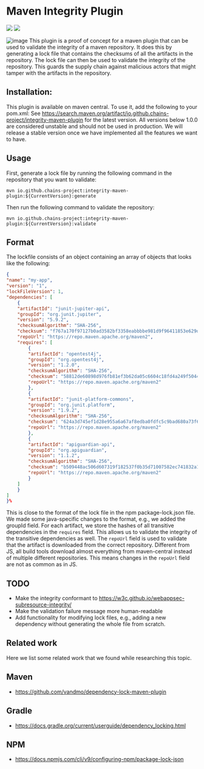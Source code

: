 
# Maven Integrity Plugin
<p align="left">
	<a href="https://img.shields.io/badge/semver-2.0.0-blue" alt=SemVersion">
		<img src="https://img.shields.io/badge/semver-2.0.0-blue" /></a>
	<a href="https://maven-badges.herokuapp.com/maven-central/io.github.chains-project/integrity-maven-plugin/badge.png?gav=true" alt=Maven-Central">
		<img src="https://maven-badges.herokuapp.com/maven-central/io.github.chains-project/integrity-maven-plugin/badge.png?gav=true" /></a>
</p>


![image](https://user-images.githubusercontent.com/25300639/213881088-0c5abda8-9722-40d0-9e25-17558e63b0da.png)
This plugin is a proof of concept for a maven plugin that can be used to validate the integrity of a maven repository. It does this by generating a lock file that contains the checksums of all the artifacts in the repository. The lock file can then be used to validate the integrity of the repository.
This guards the supply chain against malicious actors that might tamper with the artifacts in the repository.

## Installation:

This plugin is available on maven central. To use it, add the following to your pom.xml:
See https://search.maven.org/artifact/io.github.chains-project/integrity-maven-plugin for the latest version.
All versions below 1.0.0 are considered unstable and should not be used in production.
We will release a stable version once we have implemented all the features we want to have.


## Usage
First, generate a lock file by running the following command in the repository that you want to validate:

```
mvn io.github.chains-project:integrity-maven-plugin:${CurrentVersion}:generate
```

Then run the following command to validate the repository:

```
mvn io.github.chains-project:integrity-maven-plugin:${CurrentVersion}:validate
```

## Format

The lockfile consists of an object containing an array of objects that looks like the following:

```json
{
"name": "my-app",
"version": "1",
"lockFileVersion": 1,
"dependencies": [
	{
	"artifactId": "junit-jupiter-api",
	"groupId": "org.junit.jupiter",
	"version": "5.9.2",
	"checksumAlgorithm": "SHA-256",
	"checksum": "f767a170f97127b0ad3582bf3358eabbbbe981d9f96411853e629d9276926fd5",
	"repoUrl": "https://repo.maven.apache.org/maven2",
	"requires": [
		{
		"artifactId": "opentest4j",
		"groupId": "org.opentest4j",
		"version": "1.2.0",
		"checksumAlgorithm": "SHA-256",
		"checksum": "58812de60898d976fb81ef3b62da05c6604c18fd4a249f5044282479fc286af2",
		"repoUrl": "https://repo.maven.apache.org/maven2"
		},
		{
		"artifactId": "junit-platform-commons",
		"groupId": "org.junit.platform",
		"version": "1.9.2",
		"checksumAlgorithm": "SHA-256",
		"checksum": "624a3d745ef1d28e955a6a67af8edba0fdfc5c9bad680a73f67a70bb950a683d",
		"repoUrl": "https://repo.maven.apache.org/maven2"
		},
		{
		"artifactId": "apiguardian-api",
		"groupId": "org.apiguardian",
		"version": "1.1.2",
		"checksumAlgorithm": "SHA-256",
		"checksum": "b509448ac506d607319f182537f0b35d71007582ec741832a1f111e5b5b70b38",
		"repoUrl": "https://repo.maven.apache.org/maven2"
		}
	]
	}
]
}%
```
This is close to the format of the lock file in the npm package-lock.json file.
We made some java-specific changes to the format, e.g., we added the groupId field.
For each artifact, we store the hashes of all transitive dependencies in the `requires` field.
This allows us to validate the integrity of the transitive dependencies as well.
The `repoUrl` field is used to validate that the artifact is downloaded from the correct repository.
Different from JS, all build tools download almost everything from maven-central instead of multiple different repositories.
This means changes in the `repoUrl` field are not as common as in JS.

## TODO

- Make the integrity conformant to https://w3c.github.io/webappsec-subresource-integrity/
- Make the validation failure message more human-readable
- Add functionality for modifying lock files, e.g., adding a new dependency without generating the whole file from scratch.

## Related work
Here we list some related work that we found while researching this topic.
## Maven
- https://github.com/vandmo/dependency-lock-maven-plugin
##  Gradle
- https://docs.gradle.org/current/userguide/dependency_locking.html
## NPM
- https://docs.npmjs.com/cli/v9/configuring-npm/package-lock-json
